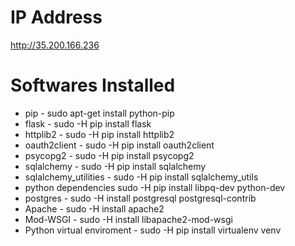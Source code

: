 # IP Address
 http://35.200.166.236

# Softwares Installed
- pip - sudo apt-get install python-pip
- flask - sudo -H pip install flask
- httplib2 - sudo -H pip install httplib2
- oauth2client - sudo -H pip install oauth2client
- psycopg2 - sudo -H pip install psycopg2
- sqlalchemy - sudo -H pip install sqlalchemy
- sqlalchemy_utilities - sudo -H pip install sqlalchemy_utils
- python dependencies sudo -H pip install libpq-dev python-dev
- postgres - sudo -H install postgresql postgresql-contrib
- Apache - sudo -H install apache2
- Mod-WSGI - sudo -H install libapache2-mod-wsgi
- Python virtual enviroment - sudo -H pip install virtualenv venv
